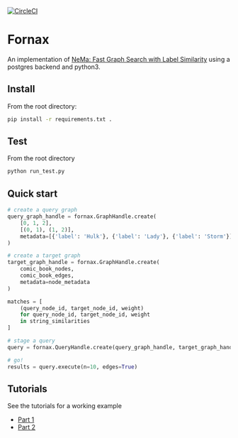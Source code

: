 [![CircleCI](https://circleci.com/gh/CDECatapult/fornax.svg?style=svg&circle-token=2110b6bc1d713698d241fd08ae60cd925e60062f)](https://circleci.com/gh/CDECatapult/fornax)

# Fornax

An implementation of [NeMa: Fast Graph Search with Label Similarity](http://www.vldb.org/pvldb/vol6/p181-khan.pdf) using a postgres backend and python3.

## Install

From the root directory:

```bash
pip install -r requirements.txt .
``` 

## Test

From the root directory

```bash
python run_test.py
```

## Quick start

```python
# create a query graph
query_graph_handle = fornax.GraphHandle.create(
    [0, 1, 2], 
    [(0, 1), (1, 2)], 
    metadata=[{'label': 'Hulk'}, {'label': 'Lady'}, {'label': 'Storm'}]
)

# create a target graph
target_graph_handle = fornax.GraphHandle.create(
    comic_book_nodes, 
    comic_book_edges, 
    metadata=node_metadata
)

matches = [
    (query_node_id, target_node_id, weight) 
    for query_node_id, target_node_id, weight 
    in string_similarities
]

# stage a query
query = fornax.QueryHandle.create(query_graph_handle, target_graph_handle, matches)

# go!
results = query.execute(n=10, edges=True)
```

## Tutorials

See the tutorials for a working example

* [Part 1](https://github.com/CDECatapult/fornax/blob/master/notebooks/tutorial/Tutorial%201%20-%20Creating%20a%20Dataset.ipynb)
* [Part 2](https://github.com/CDECatapult/fornax/blob/master/notebooks/tutorial/Tutorial%202%20-%20Making%20a%20Query.ipynb)
